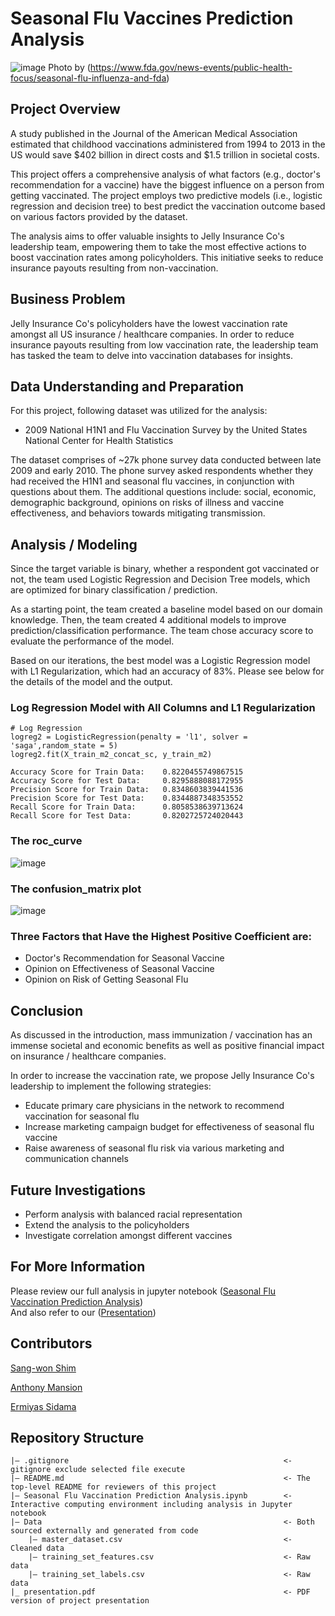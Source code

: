 # Seasonal Flu Vaccines Prediction Analysis
![image](https://github.com/MansionAnthony/Seasonal-FLU-Vaccine-Prediction_Analysis/assets/160514617/706b542b-c513-456a-9277-9cb5da0acf99)
Photo by (https://www.fda.gov/news-events/public-health-focus/seasonal-flu-influenza-and-fda)
## Project Overview
A study published in the Journal of the American Medical Association estimated that childhood vaccinations administered from 1994 to 2013 in the US would save $402 billion in direct costs and $1.5 trillion in societal costs.

This project offers a comprehensive analysis of what factors (e.g., doctor's recommendation for a vaccine) have the biggest influence on a person from getting vaccinated. The project employs two predictive models (i.e., logistic regression and decision tree) to best predict the vaccination outcome based on various factors provided by the dataset.

The analysis aims to offer valuable insights to Jelly Insurance Co's leadership team, empowering them to take the most effective actions to boost vaccination rates among policyholders. This initiative seeks to reduce insurance payouts resulting from non-vaccination.

## Business Problem
Jelly Insurance Co's policyholders have the lowest vaccination rate amongst all US insurance / healthcare companies. In order to reduce insurance payouts resulting from low vaccination rate, the leadership team has tasked the team to delve into vaccination databases for insights.

## Data Understanding and Preparation
For this project, following dataset was utilized for the analysis:

- 2009 National H1N1 and Flu Vaccination Survey by the United States National Center for Health Statistics
  
The dataset comprises of ~27k phone survey data conducted between late 2009 and early 2010. The phone survey asked respondents whether they had received the H1N1 and seasonal flu vaccines, in conjunction with questions about them. The additional questions include: social, economic, demographic background, opinions on risks of illness and vaccine effectiveness, and behaviors towards mitigating transmission.

## Analysis / Modeling
Since the target variable is binary, whether a respondent got vaccinated or not, the team used Logistic Regression and Decision Tree models, which are optimized for binary classification / prediction. 

As a starting point, the team created a baseline model based on our domain knowledge. Then, the team created 4 additional models to improve prediction/classification performance. The team chose accuracy score to evaluate the performance of the model. 

Based on our iterations, the best model was a Logistic Regression model with L1 Regularization, which had an accuracy of 83%. Please see below for the details of the model and the output. 

### Log Regression Model with All Columns and L1 Regularization
```
# Log Regression
logreg2 = LogisticRegression(penalty = 'l1', solver = 'saga',random_state = 5)
logreg2.fit(X_train_m2_concat_sc, y_train_m2)
```
```
Accuracy Score for Train Data:    0.8220455749867515
Accuracy Score for Test Data:     0.8295888088172955
Precision Score for Train Data:   0.8348603839441536
Precision Score for Test Data:    0.8344887348353552
Recall Score for Train Data:      0.8058538639713624
Recall Score for Test Data:       0.8202725724020443
```
### The roc_curve 
![image](https://github.com/MansionAnthony/Seasonal-FLU-Vaccine-Prediction_Analysis/assets/160514617/e8810834-55f8-4f5d-9214-0016792bf863)
### The confusion_matrix plot 
![image](https://github.com/MansionAnthony/Seasonal-FLU-Vaccine-Prediction_Analysis/assets/160514617/2fbef0ef-dcf1-40f1-aa19-c2407098ce5e)

### Three Factors that Have the Highest Positive Coefficient are:

- Doctor's Recommendation for Seasonal Vaccine
- Opinion on Effectiveness of Seasonal Vaccine
- Opinion on Risk of Getting Seasonal Flu
  
## Conclusion
As discussed in the introduction, mass immunization / vaccination has an immense societal and economic benefits as well as positive financial impact on insurance / healthcare companies.

In order to increase the vaccination rate, we propose Jelly Insurance Co's leadership to implement the following strategies:

- Educate primary care physicians in the network to recommend vaccination for seasonal flu
- Increase marketing campaign budget for effectiveness of seasonal flu vaccine
- Raise awareness of seasonal flu risk via various marketing and communication channels

## Future Investigations
  - Perform analysis with balanced racial representation
  - Extend the analysis to the policyholders
  - Investigate correlation amongst different vaccines

## For More Information
Please review our full analysis in jupyter notebook ([Seasonal Flu Vaccination Prediction Analysis](https://github.com/MansionAnthony/Seasonal-FLU-Vaccine-Prediction_Analysis/blob/Main/Seasonal%20Flu%20Vaccination%20Prediction%20Analysis.ipynb))\
And also refer to our ([Presentation](https://github.com/MansionAnthony/Seasonal-FLU-Vaccine-Prediction_Analysis/blob/Main/presentation.pdf)) 

## Contributors
[Sang-won Shim](https://github.com/sangwon224)

[Anthony Mansion](https://github.com/MansionAnthony)

[Ermiyas Sidama](https://github.com/ermiyas-sidama)

## Repository Structure
```
|— .gitignore                                                <- gitignore exclude selected file execute
|— README.md                                                 <- The top-level README for reviewers of this project
|— Seasonal Flu Vaccination Prediction Analysis.ipynb        <- Interactive computing environment including analysis in Jupyter notebook
|— Data                                                      <- Both sourced externally and generated from code
    |— master_dataset.csv                                    <- Cleaned data
    |— training_set_features.csv                             <- Raw data
    |— training_set_labels.csv                               <- Raw data
|_ presentation.pdf                                          <- PDF version of project presentation
```
